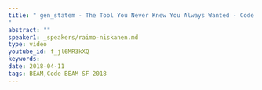 ```yaml
---
title: " gen_statem - The Tool You Never Knew You Always Wanted - Code BEAM SF 2018
"
abstract: ""
speaker1: _speakers/raimo-niskanen.md
type: video
youtube_id: f_jl6MR3kXQ
keywords: 
date: 2018-04-11
tags: BEAM,Code BEAM SF 2018
---
```



